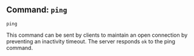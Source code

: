 ## Command: `ping`

```
ping
```

This command can be sent by clients to maintain an open connection by preventing an inactivity timeout.
The server responds `ok` to the ping command.

